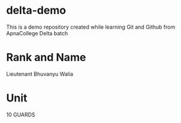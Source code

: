 # delta-demo
This is a demo repository created while learning Git and Github from ApnaCollege Delta batch

# Rank and Name
Lieutenant Bhuvanyu Walia

# Unit
10 GUARDS